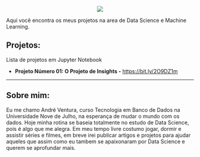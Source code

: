 <p align="center">
  <img src ="https://fontmeme.com/permalink/200514/1aeec56fe0984855673e3428f6009ddd.png">
</p>

Aqui você encontra os meus projetos na area de Data Science e Machine Learning.

## Projetos:
Lista de projetos em Jupyter Notebook
* **Projeto Número 01: O Projeto de Insights -** https://bit.ly/2O9DZ1m

---

## Sobre mim:

Eu me chamo André Ventura, curso Tecnologia em Banco de Dados na Universidade Nove de Julho, na esperança de mudar o mundo com os dados. Hoje minha rotina se baseia totalmente no estudo de Data Science, pois é algo que me alegra.
Em meu tempo livre costumo jogar, dormir e assistir séries e filmes, em breve irei publicar artigos e projetos para ajudar aqueles que assim como eu tambem se apaixonaram por Data Science e querem se aprofundar mais.
